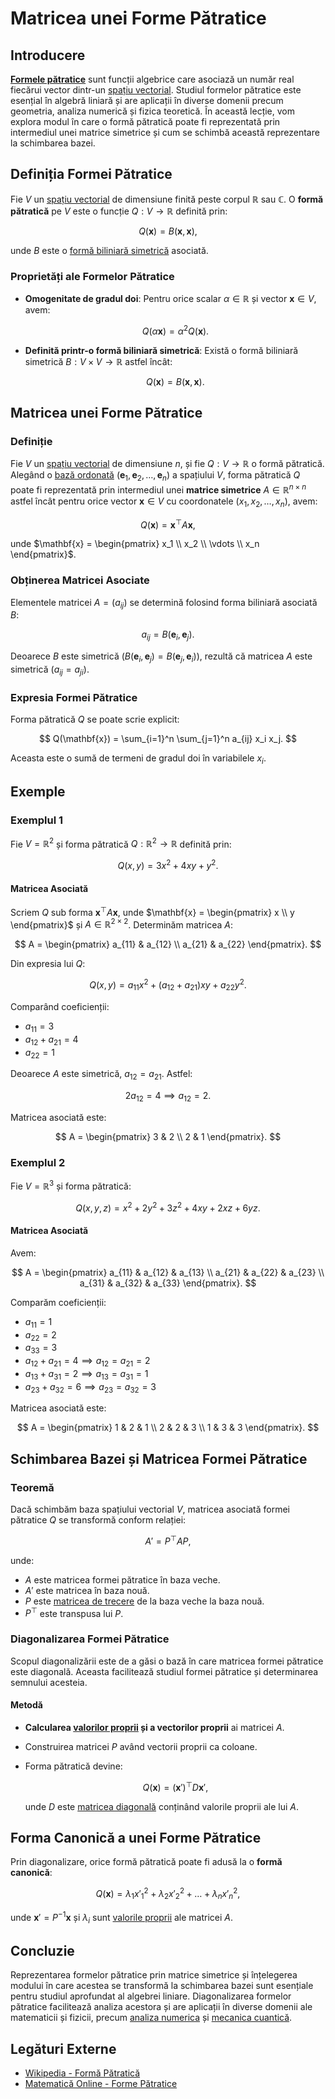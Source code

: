 # Matricea unei Forme Pătratice

## Introducere

[**Formele pătratice**](/algebra/matricea-formei-patratice#definitia-formei-patratice) sunt funcții algebrice care asociază un număr real fiecărui vector dintr-un [spațiu vectorial](/algebra/spatii-vectoriale/). Studiul formelor pătratice este esențial în algebră liniară și are aplicații în diverse domenii precum geometria, analiza numerică și fizica teoretică. În această lecție, vom explora modul în care o formă pătratică poate fi reprezentată prin intermediul unei matrice simetrice și cum se schimbă această reprezentare la schimbarea bazei.

## Definiția Formei Pătratice

Fie $V$ un [spațiu vectorial](/algebra/spatii-vectoriale/) de dimensiune finită peste corpul $\mathbb{R}$ sau $\mathbb{C}$. O **formă pătratică** pe $V$ este o funcție $Q: V \to \mathbb{R}$ definită prin:

$$
Q(\mathbf{x}) = B(\mathbf{x}, \mathbf{x}),
$$

unde $B$ este o [formă biliniară simetrică](/algebra/spatii-vectoriale/operatii.md#forma-bilinara) asociată.

### Proprietăți ale Formelor Pătratice

- **Omogenitate de gradul doi**: Pentru orice scalar $\alpha \in \mathbb{R}$ și vector $\mathbf{x} \in V$, avem:

  $$
  Q(\alpha \mathbf{x}) = \alpha^2 Q(\mathbf{x}).
  $$

- **Definită printr-o formă biliniară simetrică**: Există o formă biliniară simetrică $B: V \times V \to \mathbb{R}$ astfel încât:

  $$
  Q(\mathbf{x}) = B(\mathbf{x}, \mathbf{x}).
  $$

## Matricea unei Forme Pătratice

### Definiție

Fie $V$ un [spațiu vectorial](/algebra/spatii-vectoriale/) de dimensiune $n$, și fie $Q: V \to \mathbb{R}$ o formă pătratică. Alegând o [bază ordonată](/algebra/spatii-vectoriale/operatii.md#baza) $(\mathbf{e}_1, \mathbf{e}_2, \ldots, \mathbf{e}_n)$ a spațiului $V$, forma pătratică $Q$ poate fi reprezentată prin intermediul unei **matrice simetrice** $A \in \mathbb{R}^{n \times n}$ astfel încât pentru orice vector $\mathbf{x} \in V$ cu coordonatele $(x_1, x_2, \ldots, x_n)$, avem:

$$
Q(\mathbf{x}) = \mathbf{x}^\top A \mathbf{x},
$$

unde $\mathbf{x} = \begin{pmatrix} x_1 \\ x_2 \\ \vdots \\ x_n \end{pmatrix}$.

### Obținerea Matricei Asociate

Elementele matricei $A = (a_{ij})$ se determină folosind forma biliniară asociată $B$:

$$
a_{ij} = B(\mathbf{e}_i, \mathbf{e}_j).
$$

Deoarece $B$ este simetrică ($B(\mathbf{e}_i, \mathbf{e}_j) = B(\mathbf{e}_j, \mathbf{e}_i)$), rezultă că matricea $A$ este simetrică ($a_{ij} = a_{ji}$).

### Expresia Formei Pătratice

Forma pătratică $Q$ se poate scrie explicit:

$$
Q(\mathbf{x}) = \sum_{i=1}^n \sum_{j=1}^n a_{ij} x_i x_j.
$$

Aceasta este o sumă de termeni de gradul doi în variabilele $x_i$.

## Exemple

### Exemplul 1

Fie $V = \mathbb{R}^2$ și forma pătratică $Q: \mathbb{R}^2 \to \mathbb{R}$ definită prin:

$$
Q(x, y) = 3x^2 + 4xy + y^2.
$$

#### Matricea Asociată

Scriem $Q$ sub forma $\mathbf{x}^\top A \mathbf{x}$, unde $\mathbf{x} = \begin{pmatrix} x \\ y \end{pmatrix}$ și $A \in \mathbb{R}^{2 \times 2}$. Determinăm matricea $A$:

$$
A = \begin{pmatrix}
a_{11} & a_{12} \\
a_{21} & a_{22}
\end{pmatrix}.
$$

Din expresia lui $Q$:

$$
Q(x, y) = a_{11} x^2 + (a_{12} + a_{21}) x y + a_{22} y^2.
$$

Comparând coeficienții:

- $a_{11} = 3$
- $a_{12} + a_{21} = 4$
- $a_{22} = 1$

Deoarece $A$ este simetrică, $a_{12} = a_{21}$. Astfel:

$$
2a_{12} = 4 \implies a_{12} = 2.
$$

Matricea asociată este:

$$
A = \begin{pmatrix}
3 & 2 \\
2 & 1
\end{pmatrix}.
$$

### Exemplul 2

Fie $V = \mathbb{R}^3$ și forma pătratică:

$$
Q(x, y, z) = x^2 + 2y^2 + 3z^2 + 4xy + 2xz + 6yz.
$$

#### Matricea Asociată

Avem:

$$
A = \begin{pmatrix}
a_{11} & a_{12} & a_{13} \\
a_{21} & a_{22} & a_{23} \\
a_{31} & a_{32} & a_{33}
\end{pmatrix}.
$$

Comparăm coeficienții:

- $a_{11} = 1$
- $a_{22} = 2$
- $a_{33} = 3$
- $a_{12} + a_{21} = 4 \implies a_{12} = a_{21} = 2$
- $a_{13} + a_{31} = 2 \implies a_{13} = a_{31} = 1$
- $a_{23} + a_{32} = 6 \implies a_{23} = a_{32} = 3$

Matricea asociată este:

$$
A = \begin{pmatrix}
1 & 2 & 1 \\
2 & 2 & 3 \\
1 & 3 & 3
\end{pmatrix}.
$$

## Schimbarea Bazei și Matricea Formei Pătratice

### Teoremă

Dacă schimbăm baza spațiului vectorial $V$, matricea asociată formei pătratice $Q$ se transformă conform relației:

$$
A' = P^\top A P,
$$

unde:

- $A$ este matricea formei pătratice în baza veche.
- $A'$ este matricea în baza nouă.
- $P$ este [matricea de trecere](/algebra/spatii-vectoriale/operatii.md#matricea-de-trecere) de la baza veche la baza nouă.
- $P^\top$ este transpusa lui $P$.

### Diagonalizarea Formei Pătratice

Scopul diagonalizării este de a găsi o bază în care matricea formei pătratice este diagonală. Aceasta facilitează studiul formei pătratice și determinarea semnului acesteia.

#### Metodă

- **Calcularea [valorilor proprii](/algebra/valori-proprii-si-vectori-proprii.md) și a vectorilor proprii** ai matricei $A$.
- Construirea matricei $P$ având vectorii proprii ca coloane.
- Forma pătratică devine:

  $$
  Q(\mathbf{x}) = (\mathbf{x}')^\top D \mathbf{x}',
  $$

  unde $D$ este [matricea diagonală](/algebra/diagonalizarea-matricelor.md#matrice-diagonala) conținând valorile proprii ale lui $A$.

## Forma Canonică a unei Forme Pătratice

Prin diagonalizare, orice formă pătratică poate fi adusă la o **formă canonică**:

$$
Q(\mathbf{x}) = \lambda_1 {x'_1}^2 + \lambda_2 {x'_2}^2 + \ldots + \lambda_n {x'_n}^2,
$$

unde $\mathbf{x}' = P^{-1} \mathbf{x}$ și $\lambda_i$ sunt [valorile proprii](/algebra/valori-proprii-si-vectori-proprii.md#valori-proprii) ale matricei $A$.

## Concluzie

Reprezentarea formelor pătratice prin matrice simetrice și înțelegerea modului în care acestea se transformă la schimbarea bazei sunt esențiale pentru studiul aprofundat al algebrei liniare. Diagonalizarea formelor pătratice facilitează analiza acestora și are aplicații în diverse domenii ale matematicii și fizicii, precum [analiza numerica](/algebra/analiza-numerica.md) și [mecanica cuantică](https://ro.wikipedia.org/wiki/Mecanic%C4%83_cuantic%C4%83).

## Legături Externe

- [Wikipedia - Formă Pătratică](https://ro.wikipedia.org/wiki/Form%C4%83_p%C4%83tratic%C4%83)
- [Matematică Online - Forme Pătratice](https://www.mateinfo.ro/forme-patratice)
